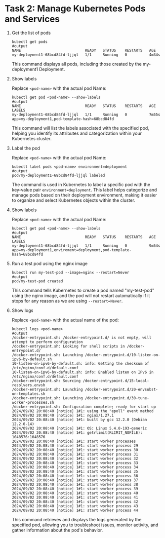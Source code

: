 # Task 2: Manage Kubernetes Pods and Services

1. Get the list of pods  
    ```shell
    kubectl get pods
    #output
    NAME                             READY   STATUS    RESTARTS   AGE
    my-deployment1-68bcd84fd-ljjql   1/1     Running   0          4m34s
    ```
    
    This command displays all pods, including those created by the my-deployment1 Deployment.

2. Show labels

    Replace `<pod-name>` with the actual pod Name:
    
    ```shell
    kubectl get pod <pod-name> --show-labels
    #output
    NAME                             READY   STATUS    RESTARTS   AGE     LABELS
    my-deployment1-68bcd84fd-ljjql   1/1     Running   0          7m55s   app=my-deployment1,pod-template-hash=68bcd84fd
    ```
    
    This command will list the labels associated with the specified pod, helping you identify its attributes and categorization within your Kubernetes cluster.

3. Label the pod  

    Replace `<pod-name>` with the actual pod Name:
    
    ```shell
    kubectl label pods <pod-name> environment=deployment
    #output
    pod/my-deployment1-68bcd84fd-ljjql labeled
    ```
    
    The command is used in Kubernetes to label a specific pod with the key-value pair `environment=deployment`. This label helps categorize and manage pods based on their deployment environment, making it easier to organize and select Kubernetes objects within the cluster.

4. Show labels  

    Replace `<pod-name>` with the actual pod Name:
    
    ```shell
    kubectl get pod <pod-name> --show-labels
    #output
    NAME                             READY   STATUS    RESTARTS   AGE     LABELS
    my-deployment1-68bcd84fd-ljjql   1/1     Running   0          9m54s   app=my-deployment1,enviroment=deployment,pod-template-hash=68bcd84fd
    ```

5. Run a test pod using the nginx image  

    ```shell
    kubectl run my-test-pod --image=nginx --restart=Never
    #output
    pod/my-test-pod created
    ```
    
    This command tells Kubernetes to create a pod named "my-test-pod" using the nginx image, and the pod will not restart automatically if it stops for any reason as we are using `--restart=Never`.

6. Show logs  

    Replace `<pod-name>` with the actual name of the pod:
    
    ```shell
    kubectl logs <pod-name>
    #output
    /docker-entrypoint.sh: /docker-entrypoint.d/ is not empty, will attempt to perform configuration
    /docker-entrypoint.sh: Looking for shell scripts in /docker-entrypoint.d/
    /docker-entrypoint.sh: Launching /docker-entrypoint.d/10-listen-on-ipv6-by-default.sh
    10-listen-on-ipv6-by-default.sh: info: Getting the checksum of /etc/nginx/conf.d/default.conf
    10-listen-on-ipv6-by-default.sh: info: Enabled listen on IPv6 in /etc/nginx/conf.d/default.conf
    /docker-entrypoint.sh: Sourcing /docker-entrypoint.d/15-local-resolvers.envsh
    /docker-entrypoint.sh: Launching /docker-entrypoint.d/20-envsubst-on-templates.sh
    /docker-entrypoint.sh: Launching /docker-entrypoint.d/30-tune-worker-processes.sh
    /docker-entrypoint.sh: Configuration complete; ready for start up
    2024/09/02 20:08:40 [notice] 1#1: using the "epoll" event method
    2024/09/02 20:08:40 [notice] 1#1: nginx/1.27.1
    2024/09/02 20:08:40 [notice] 1#1: built by gcc 12.2.0 (Debian 12.2.0-14) 
    2024/09/02 20:08:40 [notice] 1#1: OS: Linux 5.4.0-193-generic
    2024/09/02 20:08:40 [notice] 1#1: getrlimit(RLIMIT_NOFILE): 1048576:1048576
    2024/09/02 20:08:40 [notice] 1#1: start worker processes
    2024/09/02 20:08:40 [notice] 1#1: start worker process 29
    2024/09/02 20:08:40 [notice] 1#1: start worker process 30
    2024/09/02 20:08:40 [notice] 1#1: start worker process 31
    2024/09/02 20:08:40 [notice] 1#1: start worker process 32
    2024/09/02 20:08:40 [notice] 1#1: start worker process 33
    2024/09/02 20:08:40 [notice] 1#1: start worker process 34
    2024/09/02 20:08:40 [notice] 1#1: start worker process 35
    2024/09/02 20:08:40 [notice] 1#1: start worker process 36
    2024/09/02 20:08:40 [notice] 1#1: start worker process 37
    2024/09/02 20:08:40 [notice] 1#1: start worker process 38
    2024/09/02 20:08:40 [notice] 1#1: start worker process 39
    2024/09/02 20:08:40 [notice] 1#1: start worker process 40
    2024/09/02 20:08:40 [notice] 1#1: start worker process 41
    2024/09/02 20:08:40 [notice] 1#1: start worker process 42
    2024/09/02 20:08:40 [notice] 1#1: start worker process 43
    2024/09/02 20:08:40 [notice] 1#1: start worker process 44
    ```

    This command retrieves and displays the logs generated by the specified pod, allowing you to troubleshoot issues, monitor activity, and gather information about the pod's behavior.
